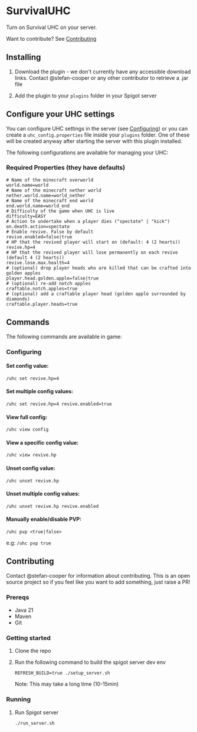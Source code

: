# SurvivalUHC

Turn on Survival UHC on your server.

Want to contribute? See [Contributing](#contributing)

## Installing

1. Download the plugin - we don't currently have any accessible download links. Contact @stefan-cooper or any other contributor to retrieve a .jar file

2. Add the plugin to your `plugins` folder in your Spigot server

## Configure your UHC settings

You can configure UHC settings in the server (see [Configuring](#configuring)) or you can create a `uhc_config.properties` file inside your `plugins` folder. One of these will be created anyway after starting the server with this plugin installed.

The following configurations are available for managing your UHC:

### Required Properties (they have defaults)

```properties
# Name of the minecraft overworld
world.name=world
# Name of the minecraft nether world
nether.world.name=world_nether
# Name of the minecraft end world
end.world.name=world_end
# Difficulty of the game when UHC is live
difficulty=EASY
# Action to undertake when a player dies ("spectate" | "kick")
on.death.action=spectate
# Enable revive. False by default
revive.enabled=false|true
# HP that the revived player will start on (default: 4 (2 hearts))
revive.hp=4
# HP that the revived player will lose permanently on each revive (default 4 (2 hearts))
revive.lose.max.health=4
# (optional) drop player heads who are killed that can be crafted into golden apples
player.head.golden.apple=false|true
# (optional) re-add notch apples
craftable.notch.apples=true
# (optional) add a craftable player head (golden apple surrounded by diamonds)
craftable.player.heads=true
```

## Commands

The following commands are available in game:

### Configuring

#### Set config value:

`/uhc set revive.hp=4`

#### Set multiple config values:

`/uhc set revive.hp=4 revive.enabled=true`

#### View full config:

`/uhc view config`

#### View a specific config value:

`/uhc view revive.hp`

#### Unset config value:

`/uhc unset revive.hp`

#### Unset multiple config values:

`/uhc unset revive.hp revive.enabled`

#### Manually enable/disable PVP:

`/uhc pvp <true|false>`

e.g: `/uhc pvp true`

## Contributing

Contact @stefan-cooper for information about contributing. This is an open source project so if you feel like you want to add something, just raise a PR!

### Prereqs

- Java 21
- Maven
- Git

### Getting started

1. Clone the repo

2. Run the following command to build the spigot server dev env

   ```
   REFRESH_BUILD=true ./setup_server.sh
   ```

   Note: This may take a long time (10-15min)

### Running

1. Run Spigot server

   ```
   ./run_server.sh
   ```
   